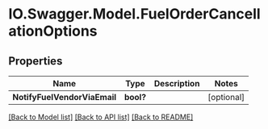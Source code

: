 # IO.Swagger.Model.FuelOrderCancellationOptions
## Properties

Name | Type | Description | Notes
------------ | ------------- | ------------- | -------------
**NotifyFuelVendorViaEmail** | **bool?** |  | [optional] 

[[Back to Model list]](../README.md#documentation-for-models) [[Back to API list]](../README.md#documentation-for-api-endpoints) [[Back to README]](../README.md)

